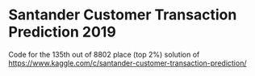 # Santander Customer Transaction Prediction 2019

Code for the 135th out of 8802 place (top 2%) solution of https://www.kaggle.com/c/santander-customer-transaction-prediction/
